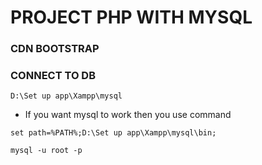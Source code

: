 # PROJECT PHP WITH MYSQL
### CDN BOOTSTRAP

<!-- Latest compiled and minified CSS -->
<link rel="stylesheet" href="https://maxcdn.bootstrapcdn.com/bootstrap/3.4.1/css/bootstrap.min.css">

<!-- jQuery library -->
<script src="https://ajax.googleapis.com/ajax/libs/jquery/3.7.1/jquery.min.js"></script>

<!-- Latest compiled JavaScript -->
<script src="https://maxcdn.bootstrapcdn.com/bootstrap/3.4.1/js/bootstrap.min.js"></script>

### CONNECT TO DB

`D:\Set up app\Xampp\mysql`

+ If you want mysql to work then you use command

`set path=%PATH%;D:\Set up app\Xampp\mysql\bin;`

`mysql -u root -p`